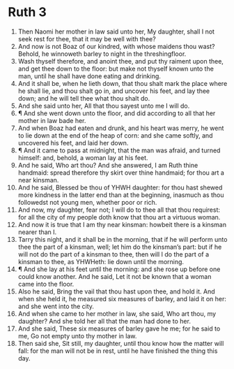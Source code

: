 ﻿# Ruth 3
1. Then Naomi her mother in law said unto her, My daughter, shall I not seek rest for thee, that it may be well with thee? 
2. And now is not Boaz of our kindred, with whose maidens thou wast? Behold, he winnoweth barley to night in the threshingfloor. 
3. Wash thyself therefore, and anoint thee, and put thy raiment upon thee, and get thee down to the floor: but make not thyself known unto the man, until he shall have done eating and drinking. 
4. And it shall be, when he lieth down, that thou shalt mark the place where he shall lie, and thou shalt go in, and uncover his feet, and lay thee down; and he will tell thee what thou shalt do. 
5. And she said unto her, All that thou sayest unto me I will do. 
6. ¶ And she went down unto the floor, and did according to all that her mother in law bade her. 
7. And when Boaz had eaten and drunk, and his heart was merry, he went to lie down at the end of the heap of corn: and she came softly, and uncovered his feet, and laid her down. 
8. ¶ And it came to pass at midnight, that the man was afraid, and turned himself: and, behold, a woman lay at his feet. 
9. And he said, Who art thou? And she answered, I am Ruth thine handmaid: spread therefore thy skirt over thine handmaid; for thou art a near kinsman. 
10. And he said, Blessed be thou of YHWH daughter: for thou hast shewed more kindness in the latter end than at the beginning, inasmuch as thou followedst not young men, whether poor or rich. 
11. And now, my daughter, fear not; I will do to thee all that thou requirest: for all the city of my people doth know that thou art a virtuous woman. 
12. And now it is true that I am thy near kinsman: howbeit there is a kinsman nearer than I. 
13. Tarry this night, and it shall be in the morning, that if he will perform unto thee the part of a kinsman, well; let him do the kinsman’s part: but if he will not do the part of a kinsman to thee, then will I do the part of a kinsman to thee, as YHWHeth: lie down until the morning. 
14. ¶ And she lay at his feet until the morning: and she rose up before one could know another. And he said, Let it not be known that a woman came into the floor. 
15. Also he said, Bring the vail that thou hast upon thee, and hold it. And when she held it, he measured six measures of barley, and laid it on her: and she went into the city. 
16. And when she came to her mother in law, she said, Who art thou, my daughter? And she told her all that the man had done to her. 
17. And she said, These six measures of barley gave he me; for he said to me, Go not empty unto thy mother in law. 
18. Then said she, Sit still, my daughter, until thou know how the matter will fall: for the man will not be in rest, until he have finished the thing this day. 

